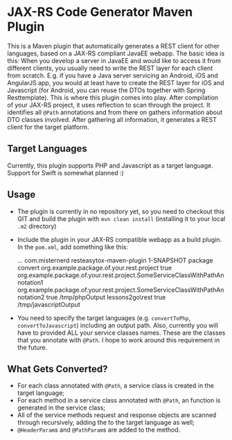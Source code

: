 JAX-RS Code Generator Maven Plugin
==================================

This is a Maven plugin that automatically generates a REST client for other languages, based on a JAX-RS compliant
JavaEE webapp.
The basic idea is this: When you develop a server in JavaEE and would like to access it from different clients, you
usually need to write the REST layer for each client from scratch. E.g. if you have a Java server servicing an
Android, iOS and AngularJS app, you would at least have to create the REST layer for iOS and Javascript
(for Android, you can reuse the DTOs together with Spring Resttemplate).
This is where this plugin comes into play. After compilation of your JAX-RS project, it uses reflection to scan through
the project. It identifies all `@Path` annotations and from there on gathers information about DTO classes involved.
After gathering all information, it generates a REST client for the target platform.


Target Languages
----------------

Currently, this plugin supports PHP and Javascript as a target language. Support for Swift is somewhat planned :)


Usage
-----

* The plugin is currently in no repository yet, so you need to checkout this GIT and build the plugin with `mvn clean install`
	(installing it to your local `.m2` directory)
* Include the plugin in your JAX-RS compatible webapp as a build plugin. In the `pom.xml`, add something like this:

	<build>
		...
		<plugins>
			<plugin>
            	<groupId>com.misternerd</groupId>
				<artifactId>resteasytox-maven-plugin</artifactId>
				<version>1-SNAPSHOT</version>
				<executions>
					<execution>
						<phase>package</phase>
						<goals>
							<goal>convert</goal>
						</goals>
					</execution>
				</executions>
				<configuration>
					<javaPackageName>org.example.package.of.your.rest.project</javaPackageName>
					<printLayout>true</printLayout>
					<serviceClassnames>
						<class>org.example.package.of.your.rest.project.SomeServiceClassWithPathAnnotation1</class>
						<class>org.example.package.of.your.rest.project.SomeServiceClassWithPathAnnotation2</class>
					</serviceClassnames>
					<convertToPhp>true</convertToPhp>
					<phpOutputPath>/tmp/phpOutput</phpOutputPath>
					<phpBaseNamespace>lessons2go\rest</phpBaseNamespace>
					<convertToJavascript>true</convertToJavascript>
					<javascriptOutputPath>/tmp/javascriptOutput</javascriptOutputPath>
				</configuration>
            </plugin>
		</plugins>
	</build>
	
* You need to specify the target languages (e.g. `convertToPhp`, `convertToJavascript`) including an output path. Also, currently you will have to provided ALL your service classes names. These are the classes that you annotate with `@Path`. I hope to work around this requirement in the future.


What Gets Converted?
--------------------

* For each class annotated with `@Path`, a service class is created in the target language;
* For each method in a service class annotated with `@Path`, an function is generated in the service class;
* All of the service methods request and response objects are scanned through recursively, adding the to the target language as well;
* `@HeaderParam`s and `@PathParam`s are added to the method.
		